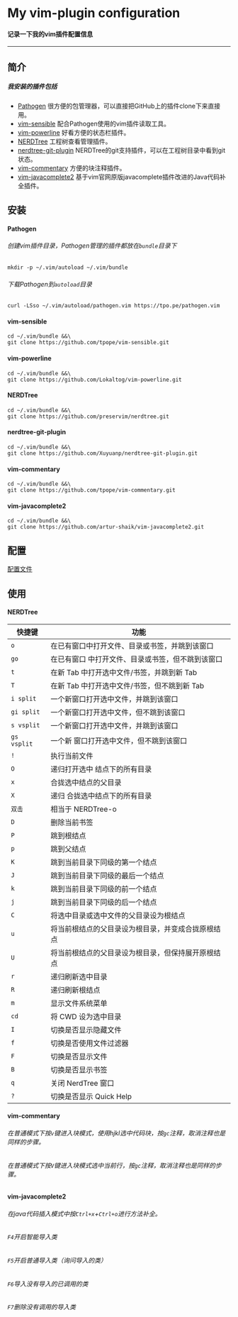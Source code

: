 # My vim-plugin configuration
#### 记录一下我的vim插件配置信息


---

## 简介
##### 我安装的插件包括
- [Pathogen](https://github.com/tpope/vim-pathogen) 很方便的包管理器，可以直接把GitHub上的插件clone下来直接用。
- [vim-sensible](https://github.com/tpope/vim-sensible) 配合Pathogen使用的vim插件读取工具。
- [vim-powerline](https://github.com/Lokaltog/vim-powerline) 好看方便的状态栏插件。
- [NERDTree](https://github.com/preservim/nerdtree) 工程树查看管理插件。
- [nerdtree-git-plugin](https://github.com/Xuyuanp/nerdtree-git-plugin) NERDTree的git支持插件，可以在工程树目录中看到git状态。
- [vim-commentary](https://github.com/tpope/vim-commentary) 方便的块注释插件。
- [vim-javacomplete2](https://github.com/artur-shaik/vim-javacomplete2) 基于vim官网原版javacomplete插件改进的Java代码补全插件。

## 安装
#### Pathogen
###### 创建vim插件目录，Pathogen管理的插件都放在`bundle`目录下

```
mkdir -p ~/.vim/autoload ~/.vim/bundle
```
###### 下载Pathogen到`autoload`目录

```
curl -LSso ~/.vim/autoload/pathogen.vim https://tpo.pe/pathogen.vim
```

#### vim-sensible

```
cd ~/.vim/bundle &&\
git clone https://github.com/tpope/vim-sensible.git
```

#### vim-powerline

```
cd ~/.vim/bundle &&\
git clone https://github.com/Lokaltog/vim-powerline.git
```

#### NERDTree

```
cd ~/.vim/bundle &&\
git clone https://github.com/preservim/nerdtree.git
```

#### nerdtree-git-plugin
```
cd ~/.vim/bundle &&\
git clone https://github.com/Xuyuanp/nerdtree-git-plugin.git
```

#### vim-commentary

```
cd ~/.vim/bundle &&\
git clone https://github.com/tpope/vim-commentary.git
```

#### vim-javacomplete2

```
cd ~/.vim/bundle &&\
git clone https://github.com/artur-shaik/vim-javacomplete2.git
```

## 配置
[配置文件](https://github.com/Z0nghe/My-Vim-plugin-Configuration/blob/master/.vimrc)

## 使用
#### NERDTree

快捷键 | 功能
---|---
`o`|在已有窗口中打开文件、目录或书签，并跳到该窗口
`go`|在已有窗口 中打开文件、目录或书签，但不跳到该窗口
`t`|在新 Tab 中打开选中文件/书签，并跳到新 Tab
`T`|在新 Tab 中打开选中文件/书签，但不跳到新 Tab
`i split`|一个新窗口打开选中文件，并跳到该窗口
`gi split`|一个新窗口打开选中文件，但不跳到该窗口
`s vsplit`|一个新窗口打开选中文件，并跳到该窗口
`gs vsplit`|一个新 窗口打开选中文件，但不跳到该窗口
`!`|执行当前文件
`O`|递归打开选中 结点下的所有目录
`x`|合拢选中结点的父目录
`X`|递归 合拢选中结点下的所有目录
`双击`|相当于 NERDTree-o
`D`|删除当前书签
`P`|跳到根结点
`p`|跳到父结点
`K`|跳到当前目录下同级的第一个结点
`J`|跳到当前目录下同级的最后一个结点
`k`|跳到当前目录下同级的前一个结点
`j`|跳到当前目录下同级的后一个结点
`C`|将选中目录或选中文件的父目录设为根结点
`u`|将当前根结点的父目录设为根目录，并变成合拢原根结点
`U`|将当前根结点的父目录设为根目录，但保持展开原根结点
`r`|递归刷新选中目录
`R`|递归刷新根结点
`m`|显示文件系统菜单
`cd`|将 CWD 设为选中目录
`I`|切换是否显示隐藏文件
`f`|切换是否使用文件过滤器
`F`|切换是否显示文件
`B`|切换是否显示书签
`q`|关闭 NerdTree 窗口
`?`|切换是否显示 Quick Help

#### vim-commentary
###### 在普通模式下按`v`键进入块模式，使用hjkl选中代码块，按`gc`注释，取消注释也是同样的步骤。
###### 在普通模式下按`V`键进入块模式选中当前行，按`gc`注释，取消注释也是同样的步骤。

#### vim-javacomplete2
###### 在java代码插入模式中按`Ctrl+x`+`Ctrl+o`进行方法补全。
###### `F4`开启智能导入类
###### `F5`开启普通导入类（询问导入的类）
###### `F6`导入没有导入的已调用的类
###### `F7`删除没有调用的导入类

